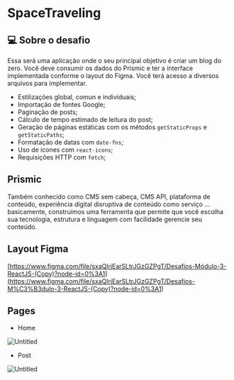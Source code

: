 # SpaceTraveling

## 💻 Sobre o desafio

Essa será uma aplicação onde o seu principal objetivo é criar um blog do zero. Você deve consumir os dados do Prismic e ter a interface implementada conforme o layout do Figma. Você terá acesso a diversos arquivos para implementar.

- Estilizações global, comun e individuais;
- Importação de fontes Google;
- Paginação de posts;
- Cálculo de tempo estimado de leitura do post;
- Geração de páginas estáticas com os métodos `getStaticProps` e `getStaticPaths`;
- Formatação de datas com `date-fns`;
- Uso de ícones com `react-icons`;
- Requisições HTTP com `fetch`;

## Prismic

Também conhecido como CMS sem cabeça, CMS API, plataforma de conteúdo, experiência digital disruptiva de conteúdo como serviço ... basicamente, construímos uma ferramenta que permite que você escolha sua tecnologia, estrutura e linguagem com facilidade gerencie seu conteúdo.

## Layout Figma

[https://www.figma.com/file/sxaQlrjEarSLtrJGzGZPgT/Desafios-Módulo-3-ReactJS-(Copy)?node-id=0%3A1](<https://www.figma.com/file/sxaQlrjEarSLtrJGzGZPgT/Desafios-M%C3%B3dulo-3-ReactJS-(Copy)?node-id=0%3A1>)

## Pages

- Home

![Untitled](SpaceTraveling%205c9cf20b9d5b40cfaf9537bd8cb6074e/Untitled.png)

- Post

![Untitled](SpaceTraveling%205c9cf20b9d5b40cfaf9537bd8cb6074e/Untitled%201.png)
